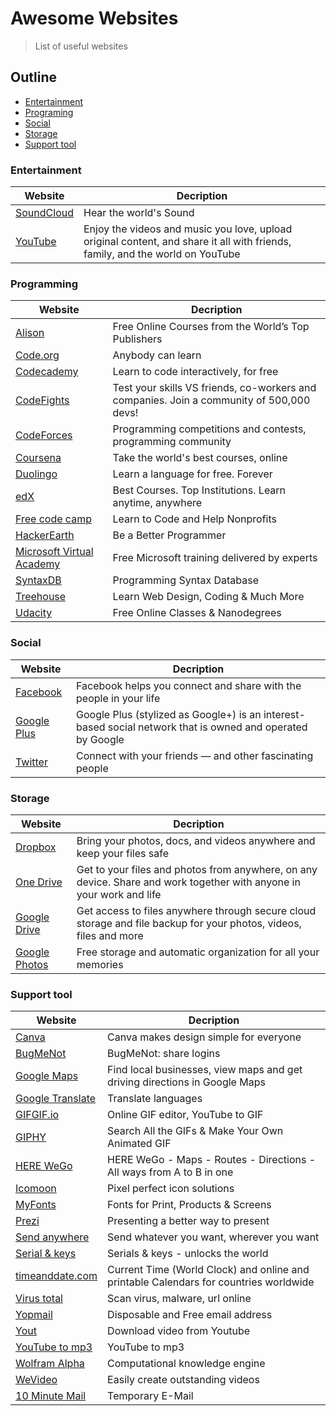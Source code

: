 # Awesome Websites
> List of useful websites

## Outline
* [Entertainment](#entertainment)
* [Programing](#programming)
* [Social](#social)
* [Storage](#storage)
* [Support tool](#support-tool)


### Entertainment
|Website|Decription|
|-------|----------|
|[SoundCloud](https://soundcloud.com)|Hear the world's Sound|
|[YouTube](https://www.youtube.com)|Enjoy the videos and music you love, upload original content, and share it all with friends, family, and the world on YouTube|

### Programming
|Website|Decription|
|-------|----------|
|[Alison](https://alison.com)|Free Online Courses from the World’s Top Publishers|
|[Code.org](https://code.org)|Anybody can learn|
|[Codecademy](https://www.codecademy.com)|Learn to code interactively, for free|
|[CodeFights](https://codefights.com)|Test your skills VS friends, co-workers and companies. Join a community of 500,000 devs!|
|[CodeForces](http://codeforces.com)|Programming competitions and contests, programming community|
|[Coursena](https://www.coursera.org)|Take the world's best courses, online|
|[Duolingo](https://www.duolingo.com)|Learn a language for free. Forever|
|[edX](https://www.edx.org)|Best Courses. Top Institutions. Learn anytime, anywhere|
|[Free code camp](https://www.freecodecamp.com)|Learn to Code and Help Nonprofits|
|[HackerEarth](https://www.hackerearth.com)|Be a Better Programmer|
|[Microsoft Virtual Academy](https://mva.microsoft.com)|Free Microsoft training delivered by experts|
|[SyntaxDB](https://syntaxdb.com)|Programming Syntax Database|
|[Treehouse](https://teamtreehouse.com)|Learn Web Design, Coding & Much More|
|[Udacity](https://www.udacity.com)|Free Online Classes & Nanodegrees|

### Social
|Website|Decription|
|-------|----------|
|[Facebook](https://www.facebook.com)|Facebook helps you connect and share with the people in your life|
|[Google Plus](https://plus.google.com/collections/featured)|Google Plus (stylized as Google+) is an interest-based social network that is owned and operated by Google|
|[Twitter](https://twitter.com)|Connect with your friends — and other fascinating people|

### Storage
|Website|Decription|
|-------|----------|
|[Dropbox](https://www.dropbox.com)|Bring your photos, docs, and videos anywhere and keep your files safe|
|[One Drive](https://onedrive.live.com)|Get to your files and photos from anywhere, on any device. Share and work together with anyone in your work and life|
|[Google Drive](https://drive.google.com)|Get access to files anywhere through secure cloud storage and file backup for your photos, videos, files and more|
|[Google Photos](https://www.google.com/photos/about/)|Free storage and automatic organization for all your memories|

### Support tool
|Website|Decription|
|-------|----------|
|[Canva](https://www.canva.com)|Canva makes design simple for everyone|
|[BugMeNot](http://bugmenot.com)|BugMeNot: share logins|
|[Google Maps](https://www.google.com/maps/@?dg=dbrw&newdg=1)|Find local businesses, view maps and get driving directions in Google Maps|
|[Google Translate](https://translate.google.com)|Translate languages|
|[GIFGIF.io](https://www.gifgif.io)|Online GIF editor, YouTube to GIF|
|[GIPHY](https://giphy.com)|Search All the GIFs & Make Your Own Animated GIF|
|[HERE WeGo](https://wego.here.com)|HERE WeGo - Maps - Routes - Directions - All ways from A to B in one|
|[Icomoon](https://icomoon.io)|Pixel perfect icon solutions|
|[MyFonts](http://www.myfonts.com)|Fonts for Print, Products & Screens|
|[Prezi](https://prezi.com)|Presenting a better way to present|
|[Send anywhere](https://send-anywhere.com)|Send whatever you want, wherever you want|
|[Serial & keys](https://www.serials.ws)|Serials & keys - unlocks the world|
|[timeanddate.com](https://www.timeanddate.com)|Current Time (World Clock) and online and printable Calendars for countries worldwide|
|[Virus total](https://www.virustotal.com)|Scan virus, malware, url online|
|[Yopmail](http://www.yopmail.com)|Disposable and Free email address|
|[Yout](https://yout.com)|Download video from Youtube|
|[YouTube to mp3](https://ytmp3.cc)|YouTube to mp3|
|[Wolfram Alpha](https://www.wolframalpha.com)|Computational knowledge engine|
|[WeVideo](https://www.wevideo.com)|Easily create outstanding videos|
|[10 Minute Mail](https://10minutemail.com/10MinuteMail/index.html)|Temporary E-Mail|
